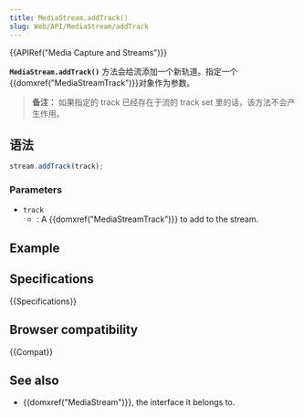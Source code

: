 ```yaml
---
title: MediaStream.addTrack()
slug: Web/API/MediaStream/addTrack
---
```


{{APIRef("Media Capture and Streams")}}

**`MediaStream.addTrack()`** 方法会给流添加一个新轨道。指定一个{{domxref("MediaStreamTrack")}}对象作为参数。

> **备注：** 如果指定的 track 已经存在于流的 track set 里的话，该方法不会产生作用。

## 语法

```js
stream.addTrack(track);
```

### Parameters

- `track`
  - : A {{domxref("MediaStreamTrack")}} to add to the stream.

## Example

## Specifications

{{Specifications}}

## Browser compatibility

{{Compat}}

## See also

- {{domxref("MediaStream")}}, the interface it belongs to.
